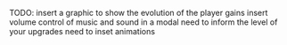 TODO:
insert a graphic to show the evolution of the player gains
insert volume control of music and sound in a modal
need to inform the level of your upgrades
need to inset animations